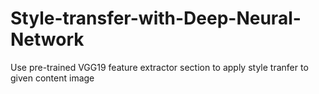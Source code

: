 # Style-transfer-with-Deep-Neural-Network
Use pre-trained VGG19 feature extractor section to apply style tranfer to given content image
